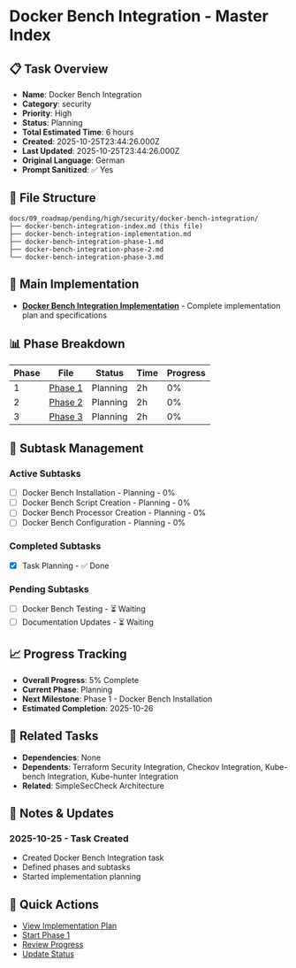 # Docker Bench Integration - Master Index

## 📋 Task Overview
- **Name**: Docker Bench Integration
- **Category**: security
- **Priority**: High
- **Status**: Planning
- **Total Estimated Time**: 6 hours
- **Created**: 2025-10-25T23:44:26.000Z
- **Last Updated**: 2025-10-25T23:44:26.000Z
- **Original Language**: German
- **Prompt Sanitized**: ✅ Yes

## 📁 File Structure
```
docs/09_roadmap/pending/high/security/docker-bench-integration/
├── docker-bench-integration-index.md (this file)
├── docker-bench-integration-implementation.md
├── docker-bench-integration-phase-1.md
├── docker-bench-integration-phase-2.md
└── docker-bench-integration-phase-3.md
```

## 🎯 Main Implementation
- **[Docker Bench Integration Implementation](./docker-bench-integration-implementation.md)** - Complete implementation plan and specifications

## 📊 Phase Breakdown
| Phase | File | Status | Time | Progress |
|-------|------|--------|------|----------|
| 1 | [Phase 1](./docker-bench-integration-phase-1.md) | Planning | 2h | 0% |
| 2 | [Phase 2](./docker-bench-integration-phase-2.md) | Planning | 2h | 0% |
| 3 | [Phase 3](./docker-bench-integration-phase-3.md) | Planning | 2h | 0% |

## 🔄 Subtask Management
### Active Subtasks
- [ ] Docker Bench Installation - Planning - 0%
- [ ] Docker Bench Script Creation - Planning - 0%
- [ ] Docker Bench Processor Creation - Planning - 0%
- [ ] Docker Bench Configuration - Planning - 0%

### Completed Subtasks
- [x] Task Planning - ✅ Done

### Pending Subtasks
- [ ] Docker Bench Testing - ⏳ Waiting
- [ ] Documentation Updates - ⏳ Waiting

## 📈 Progress Tracking
- **Overall Progress**: 5% Complete
- **Current Phase**: Planning
- **Next Milestone**: Phase 1 - Docker Bench Installation
- **Estimated Completion**: 2025-10-26

## 🔗 Related Tasks
- **Dependencies**: None
- **Dependents**: Terraform Security Integration, Checkov Integration, Kube-bench Integration, Kube-hunter Integration
- **Related**: SimpleSecCheck Architecture

## 📝 Notes & Updates
### 2025-10-25 - Task Created
- Created Docker Bench Integration task
- Defined phases and subtasks
- Started implementation planning

## 🚀 Quick Actions
- [View Implementation Plan](./docker-bench-integration-implementation.md)
- [Start Phase 1](./docker-bench-integration-phase-1.md)
- [Review Progress](#progress-tracking)
- [Update Status](#notes--updates)
